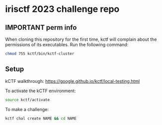# irisctf 2023 challenge repo

## IMPORTANT perm info
When cloning this repository for the first time, kctf will complain about the permissions of its executables. Run the following command:
```sh
chmod 755 kctf/bin/kctf-cluster
```


## Setup

kCTF walkthrough:
https://google.github.io/kctf/local-testing.html

To activate the kCTF environment:
```sh
source kctf/activate
```

To make a challenge:
```sh
kctf chal create NAME && cd NAME
```


